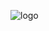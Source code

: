 ![logo](https://user-images.githubusercontent.com/49035272/223628004-1a807748-872f-459e-8a9b-120891200ec0.png)
